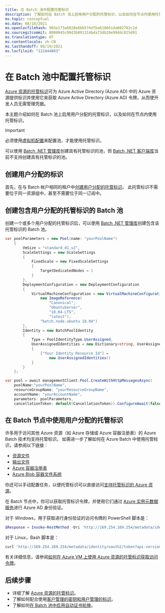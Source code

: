 ```yaml
---
title: 在 Batch 池中配置托管标识
description: 了解如何在 Batch 池上启用用户分配的托管标识，以及如何在节点内使用托管标识。
ms.topic: conceptual
ms.date: 08/18/2021
ms.openlocfilehash: 903e173a6028e6bb574dfba618661da802702c2d
ms.sourcegitcommit: 8000045c09d3b091314b4a73db20e99ddc825d91
ms.translationtype: HT
ms.contentlocale: zh-CN
ms.lasthandoff: 08/19/2021
ms.locfileid: "122444803"
---
```

# <a name="configure-managed-identities-in-batch-pools"></a>在 Batch 池中配置托管标识

[Azure 资源的托管标识](../active-directory/managed-identities-azure-resources/overview.md)可为 Azure Active Directory (Azure AD) 中的 Azure 资源提供标识并使用它来获取 Azure Active Directory (Azure AD) 令牌，从而使开发人员无需管理凭据。

本主题介绍如何在 Batch 池上启用用户分配的托管标识，以及如何在节点内使用托管标识。

> [!IMPORTANT]
> 必须使用[虚拟机配置](nodes-and-pools.md#virtual-machine-configuration)来配置池，才能使用托管标识。
>
> 可以使用 [Batch .NET 管理库](/dotnet/api/overview/azure/batch#management-library)创建具有托管标识的池，但 [Batch .NET 客户端库](/dotnet/api/overview/azure/batch#client-library)当前不支持创建具有托管标识的池。

## <a name="create-a-user-assigned-identity"></a>创建用户分配的标识

首先，在与 Batch 帐户相同的租户中[创建用户分配的托管标识](../active-directory/managed-identities-azure-resources/how-to-manage-ua-identity-portal.md#create-a-user-assigned-managed-identity)。 此托管标识不需要位于同一资源组中，甚至不需要位于同一订阅中。

## <a name="create-a-batch-pool-with-user-assigned-managed-identities"></a>创建包含用户分配的托管标识的 Batch 池

创建一个或多个用户分配的托管标识后，可以使用 [Batch .NET 管理库](/dotnet/api/overview/azure/batch#management-library)创建包含该托管标识的 Batch 池。

```csharp
var poolParameters = new Pool(name: "yourPoolName")
    {
        VmSize = "standard_d1_v2",
        ScaleSettings = new ScaleSettings
        {
            FixedScale = new FixedScaleSettings
            {
                TargetDedicatedNodes = 1
            }
        },
        DeploymentConfiguration = new DeploymentConfiguration
        {
            VirtualMachineConfiguration = new VirtualMachineConfiguration(
                new ImageReference(
                    "Canonical",
                    "UbuntuServer",
                    "18.04-LTS",
                    "latest"),
                "batch.node.ubuntu 18.04")
        },
        Identity = new BatchPoolIdentity
        {
            Type = PoolIdentityType.UserAssigned,
            UserAssignedIdentities = new Dictionary<string, UserAssignedIdentities>
            {
                ["Your Identity Resource Id"] =
                    new UserAssignedIdentities()
            }
        }
    };

var pool = await managementClient.Pool.CreateWithHttpMessagesAsync(
    poolName:"yourPoolName",
    resourceGroupName: "yourResourceGroupName",
    accountName: "yourAccountName",
    parameters: poolParameters,
    cancellationToken: default(CancellationToken)).ConfigureAwait(false);    
```

## <a name="use-user-assigned-managed-identities-in-batch-nodes"></a>在 Batch 节点中使用用户分配的托管标识

许多用于访问其他 Azure 资源（如 Azure 存储或 Azure 容器注册表）的 Azure Batch 技术均支持托管标识。 如需进一步了解如何在 Azure Batch 中使用托管标识，请参阅以下链接：

- [资源文件](resource-files.md)
- [输出文件](batch-task-output-files.md#specify-output-files-using-managed-identity)
- [Azure 容器注册表](batch-docker-container-workloads.md#managed-identity-support-for-acr)
- [Azure Blob 容器文件系统](virtual-file-mount.md#azure-blob-container)

你还可以手动配置任务，以便托管标识可以直接访问[支持托管标识的 Azure 资源](../active-directory/managed-identities-azure-resources/services-support-managed-identities.md)。

在 Batch 节点中，你可以获取托管标识令牌，并使用它们通过 [Azure 实例元数据服务](../virtual-machines/windows/instance-metadata-service.md)进行 Azure AD 身份验证。

对于 Windows，用于获取进行身份验证的访问令牌的 PowerShell 脚本是：

```powershell
$Response = Invoke-RestMethod -Uri 'http://169.254.169.254/metadata/identity/oauth2/token?api-version=2018-02-01&resource={Resource App Id Url}' -Method GET -Headers @{Metadata="true"} 
```

对于 Linux，Bash 脚本是：

```bash
curl 'http://169.254.169.254/metadata/identity/oauth2/token?api-version=2018-02-01&resource={Resource App Id Url}' -H Metadata:true
```

有关详细信息，请参阅[如何在 Azure VM 上使用 Azure 资源的托管标识获取访问令牌](../active-directory/managed-identities-azure-resources/how-to-use-vm-token.md)。

## <a name="next-steps"></a>后续步骤

- 详细了解 [Azure 资源的托管标识](../active-directory/managed-identities-azure-resources/overview.md)。
- 了解如何配合使用[客户管理的密钥和用户管理的标识](batch-customer-managed-key.md)。
- 了解如何[在 Batch 池中启用自动证书轮换](automatic-certificate-rotation.md)。
